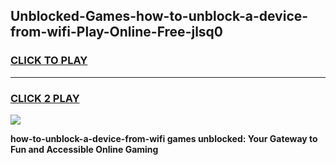 
## Unblocked-Games-how-to-unblock-a-device-from-wifi-Play-Online-Free-jlsq0
<h3>
<a href="https://premium76.site?title=how-to-unblock-a-device-from-wifi&ref=26A">CLICK TO PLAY</a></h3>
<hr>

<h3>
<a href="https://premium76.site?title=how-to-unblock-a-device-from-wifi&ref=26A">CLICK 2 PLAY</a>
  
</h3>

<a href="https://premium76.site?title=how-to-unblock-a-device-from-wifi&ref=26A"><img src="https://clearcache.store/games.png"></a>


**how-to-unblock-a-device-from-wifi games unblocked: Your Gateway to Fun and Accessible Online Gaming**

